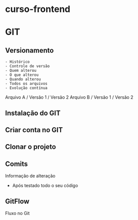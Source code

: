 # curso-frontend

# GIT 
## Versionamento 
    - Histórico 
    - Controle de versão 
    - Quem alterou
    - O que alterou
    - Quando alterou
    - Todos os arquivos 
    - Evolução contínua 


Arquivo A   / Versão 1 / Versão 2
Arquivo B   / Versão 1 / Versão 2

## Instalação do GIT

## Criar conta no GIT

## Clonar o projeto 

## Comits
Informação de alteração
- Após testado todo o seu código 

## GitFlow
Fluxo no Git
